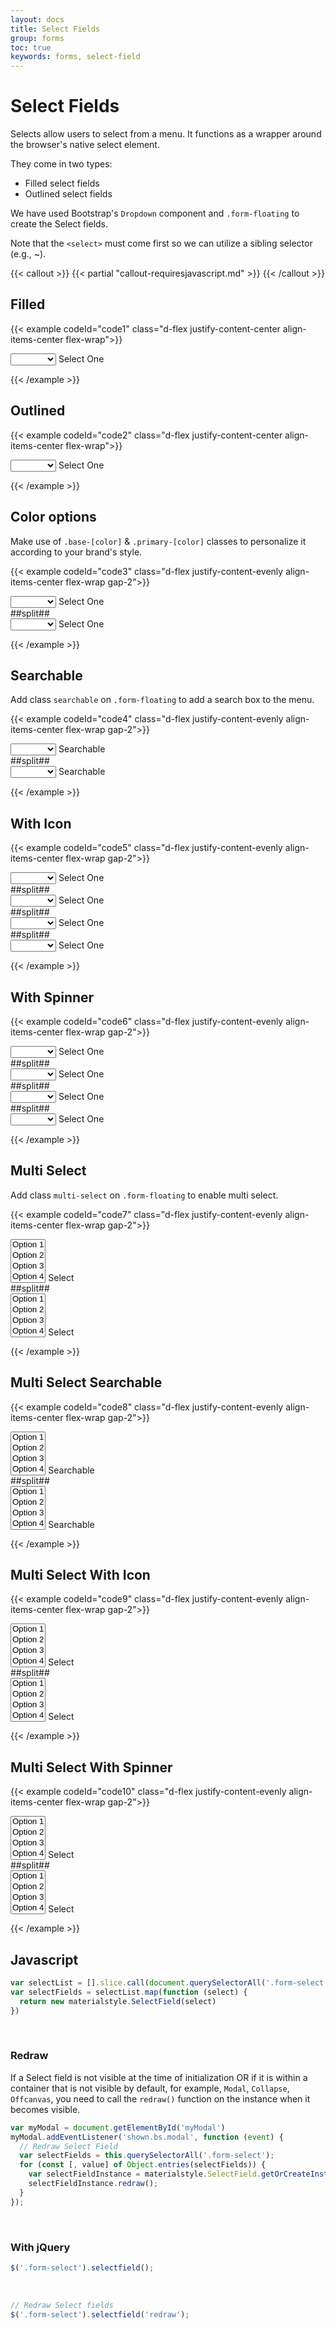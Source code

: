 ```yaml
---
layout: docs
title: Select Fields
group: forms
toc: true
keywords: forms, select-field
---
```


# Select Fields

<p class="fs-4 ms-0 mb-4 text-secondary">
  Selects allow users to select from a menu. It functions as a wrapper around the browser's native select element.
</p>

They come in two types:
- Filled select fields
- Outlined select fields

We have used Bootstrap's ```Dropdown``` component and ```.form-floating``` to create the Select fields.

Note that the ```<select>``` must come first so we can utilize a sibling selector (e.g., ~).

{{< callout >}}
{{< partial "callout-requiresjavascript.md" >}}
{{< /callout >}}

## Filled
{{< example codeId="code1" class="d-flex justify-content-center align-items-center flex-wrap">}}

<div class="form-floating">
  <select class="form-select">
    <option value=""></option>
    <option value="1">Option 1</option>
    <option value="2">Option 2</option>
    <option value="3">Option 3</option>
    <option value="4">Option 4</option>
  </select>
  <label>Select One</label>
</div>

{{< /example >}}

## Outlined

{{< example codeId="code2" class="d-flex justify-content-center align-items-center flex-wrap">}}

<div class="form-floating form-floating-outlined">
  <select class="form-select">
    <option value=""></option>
    <option value="1">Option 1</option>
    <option value="2">Option 2</option>
    <option value="3">Option 3</option>
    <option value="4">Option 4</option>
  </select>
  <label>Select One</label>
</div>

{{< /example >}}

## Color options
Make use of ```.base-[color]``` & ```.primary-[color]``` classes to personalize it according to your brand's style.

{{< example codeId="code3" class="d-flex justify-content-evenly align-items-center flex-wrap gap-2">}}

<div class="form-floating base-purple primary-pink">
  <select class="form-select">
    <option value=""></option>
    <option value="1">Option 1</option>
    <option value="2">Option 2</option>
    <option value="3">Option 3</option>
    <option value="4">Option 4</option>
  </select>
  <label>Select One</label>
</div>
##split##
<div class="form-floating form-floating-outlined base-purple primary-pink">
  <select class="form-select">
    <option value=""></option>
    <option value="1">Option 1</option>
    <option value="2">Option 2</option>
    <option value="3">Option 3</option>
    <option value="4">Option 4</option>
  </select>
  <label>Select One</label>
</div>
        
{{< /example >}}

## Searchable
Add class ```searchable``` on ```.form-floating``` to add a search box to the menu.

{{< example codeId="code4" class="d-flex justify-content-evenly align-items-center flex-wrap gap-2">}}

<div class="form-floating searchable">
  <select class="form-select">
    <option value=""></option>
    <option value="1">Option 1</option>
    <option value="2">Option 2</option>
    <option value="3">Option 3</option>
    <option value="4">Option 4</option>
  </select>
  <label>Searchable</label>
</div>
##split##
<div class="form-floating form-floating-outlined searchable">
  <select class="form-select">
    <option value=""></option>
    <option value="1">Option 1</option>
    <option value="2">Option 2</option>
    <option value="3">Option 3</option>
    <option value="4">Option 4</option>
  </select>
  <label>Searchable</label>
</div>
        
{{< /example >}}

## With Icon
{{< example codeId="code5" class="d-flex justify-content-evenly align-items-center flex-wrap gap-2">}}

<div class="form-floating-with-icon">
  <div class="form-floating">
    <select class="form-select">
      <option value=""></option>
      <option value="1">Option 1</option>
      <option value="2">Option 2</option>
      <option value="3">Option 3</option>
      <option value="4">Option 4</option>
    </select>
    <label>Select One</label>
  </div>
  <div class="prepend">
    <i class="bi bi-star-fill"></i>
  </div>
</div>
##split##
<div class="form-floating-with-icon">
  <div class="form-floating form-floating-outlined">
    <select class="form-select">
      <option value=""></option>
      <option value="1">Option 1</option>
      <option value="2">Option 2</option>
      <option value="3">Option 3</option>
      <option value="4">Option 4</option>
    </select>
    <label>Select One</label>
  </div>
  <div class="prepend">
    <i class="bi bi-star-fill"></i>
  </div>
</div>
##split##
<div class="form-floating-with-icon">
  <div class="form-floating">
    <select class="form-select">
      <option value=""></option>
      <option value="1">Option 1</option>
      <option value="2">Option 2</option>
      <option value="3">Option 3</option>
      <option value="4">Option 4</option>
    </select>
    <label>Select One</label>
  </div>
  <div class="append">
    <i class="bi bi-star-fill"></i>
  </div>
</div>
##split##
<div class="form-floating-with-icon">
  <div class="form-floating form-floating-outlined">
    <select class="form-select">
      <option value=""></option>
      <option value="1">Option 1</option>
      <option value="2">Option 2</option>
      <option value="3">Option 3</option>
      <option value="4">Option 4</option>
    </select>
    <label>Select One</label>
  </div>
  <div class="append">
    <i class="bi bi-star-fill"></i>
  </div>
</div>

{{< /example >}}

## With Spinner
{{< example codeId="code6" class="d-flex justify-content-evenly align-items-center flex-wrap gap-2">}}

<div class="form-floating-with-icon">
  <div class="form-floating">
    <select class="form-select">
      <option value=""></option>
      <option value="1">Option 1</option>
      <option value="2">Option 2</option>
      <option value="3">Option 3</option>
      <option value="4">Option 4</option>
    </select>
    <label>Select One</label>
  </div>
  <div class="prepend">
    <div class="m-spinner"></div>
  </div>
</div>
##split##
<div class="form-floating-with-icon">
  <div class="form-floating form-floating-outlined">
    <select class="form-select">
      <option value=""></option>
      <option value="1">Option 1</option>
      <option value="2">Option 2</option>
      <option value="3">Option 3</option>
      <option value="4">Option 4</option>
    </select>
    <label>Select One</label>
  </div>
  <div class="prepend">
    <div class="m-spinner"></div>
  </div>
</div>
##split##
<div class="form-floating-with-icon">
  <div class="form-floating">
    <select class="form-select">
      <option value=""></option>
      <option value="1">Option 1</option>
      <option value="2">Option 2</option>
      <option value="3">Option 3</option>
      <option value="4">Option 4</option>
    </select>
    <label>Select One</label>
  </div>
  <div class="append">
    <div class="spinner-border text-teal"></div>
  </div>
</div>
##split##
<div class="form-floating-with-icon">
  <div class="form-floating form-floating-outlined">
    <select class="form-select">
      <option value=""></option>
      <option value="1">Option 1</option>
      <option value="2">Option 2</option>
      <option value="3">Option 3</option>
      <option value="4">Option 4</option>
    </select>
    <label>Select One</label>
  </div>
  <div class="append">
    <div class="spinner-grow text-primary"></div>
  </div>
</div>
        
{{< /example >}}

## Multi Select
Add class ```multi-select``` on ```.form-floating``` to enable multi select.

{{< example codeId="code7" class="d-flex justify-content-evenly align-items-center flex-wrap gap-2">}}

<div class="form-floating multi-select">
  <select class="form-select" name="cars[]" multiple>
    <option value="1">Option 1</option>
    <option value="2">Option 2</option>
    <option value="3">Option 3</option>
    <option value="4">Option 4</option>
  </select>
  <label>Select</label>
</div>
##split##
<div class="form-floating form-floating-outlined multi-select">
  <select class="form-select" name="cars[]" multiple>
    <option value="1">Option 1</option>
    <option value="2">Option 2</option>
    <option value="3">Option 3</option>
    <option value="4">Option 4</option>
  </select>
  <label>Select</label>
</div>

{{< /example >}}

## Multi Select Searchable
{{< example codeId="code8" class="d-flex justify-content-evenly align-items-center flex-wrap gap-2">}}

<div class="form-floating multi-select searchable">
  <select class="form-select" name="cars[]" multiple>
    <option value="1">Option 1</option>
    <option value="2">Option 2</option>
    <option value="3">Option 3</option>
    <option value="4">Option 4</option>
  </select>
  <label>Searchable</label>
</div>
##split##
<div class="form-floating form-floating-outlined multi-select searchable">
  <select class="form-select" name="cars[]" multiple>
    <option value="1">Option 1</option>
    <option value="2">Option 2</option>
    <option value="3">Option 3</option>
    <option value="4">Option 4</option>
  </select>
  <label>Searchable</label>
</div>

{{< /example >}}

## Multi Select With Icon
{{< example codeId="code9" class="d-flex justify-content-evenly align-items-center flex-wrap gap-2">}}

<div class="form-floating-with-icon">
  <div class="form-floating multi-select">
    <select class="form-select" name="cars[]" multiple>
      <option value="1">Option 1</option>
      <option value="2">Option 2</option>
      <option value="3">Option 3</option>
      <option value="4">Option 4</option>
    </select>
    <label>Select</label>
  </div>
  <div class="prepend">
    <i class="bi bi-star-fill"></i>
  </div>
</div>
##split##
<div class="form-floating-with-icon">
  <div class="form-floating form-floating-outlined multi-select">
    <select class="form-select" name="cars[]" multiple>
      <option value="1">Option 1</option>
      <option value="2">Option 2</option>
      <option value="3">Option 3</option>
      <option value="4">Option 4</option>
    </select>
    <label>Select</label>
  </div>
  <div class="append">
    <i class="bi bi-star-fill"></i>
  </div>
</div>

{{< /example >}}

## Multi Select With Spinner
{{< example codeId="code10" class="d-flex justify-content-evenly align-items-center flex-wrap gap-2">}}

<div class="form-floating-with-icon">
  <div class="form-floating multi-select">
    <select class="form-select" name="cars[]" multiple>
      <option value="1">Option 1</option>
      <option value="2">Option 2</option>
      <option value="3">Option 3</option>
      <option value="4">Option 4</option>
    </select>
    <label>Select</label>
  </div>
  <div class="prepend">
    <div class="m-spinner"></div>
  </div>
</div>
##split##
<div class="form-floating-with-icon">
  <div class="form-floating form-floating-outlined multi-select">
    <select class="form-select" name="cars[]" multiple>
      <option value="1">Option 1</option>
      <option value="2">Option 2</option>
      <option value="3">Option 3</option>
      <option value="4">Option 4</option>
    </select>
    <label>Select</label>
  </div>
  <div class="append">
    <div class="spinner-grow text-primary"></div>
  </div>
</div>

{{< /example >}}

## Javascript
```javascript
var selectList = [].slice.call(document.querySelectorAll('.form-select'))
var selectFields = selectList.map(function (select) {
  return new materialstyle.SelectField(select)
})
```

<br>

### Redraw
If a Select field is not visible at the time of initialization OR if it is within a container that is not visible by default, 
for example, ```Modal```, ```Collapse```, ```Offcanvas```, you need to call the ```redraw()``` function on the instance when it becomes visible.

```javascript
var myModal = document.getElementById('myModal')
myModal.addEventListener('shown.bs.modal', function (event) {
  // Redraw Select Field
  var selectFields = this.querySelectorAll('.form-select');
  for (const [, value] of Object.entries(selectFields)) {
    var selectFieldInstance = materialstyle.SelectField.getOrCreateInstance(value)
    selectFieldInstance.redraw();
  }
});
```

<br>

### With jQuery
```javascript
$('.form-select').selectfield();
```

<br>

```javascript
// Redraw Select fields
$('.form-select').selectfield('redraw');
```
